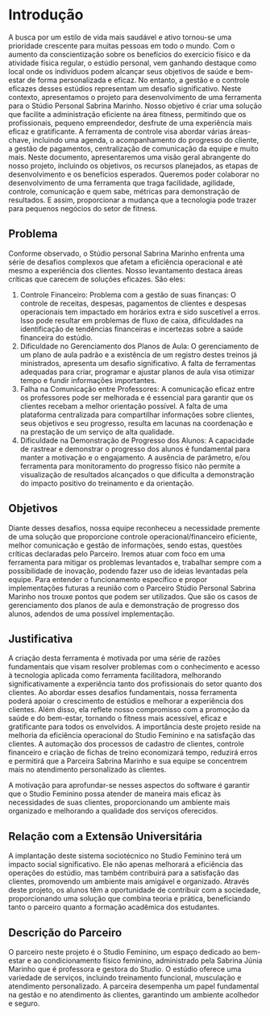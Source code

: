 # Introdução

A busca por um estilo de vida mais saudável e ativo tornou-se uma prioridade crescente para muitas pessoas em todo o mundo. Com o aumento da conscientização sobre os benefícios do exercício físico e da atividade física regular, o estúdio personal, vem ganhando destaque como local onde os indivíduos podem alcançar seus objetivos de saúde e bem-estar de forma personalizada e eficaz. No entanto, a gestão e o controle eficazes desses estúdios representam um desafio significativo.
Neste contexto, apresentamos o projeto para desenvolvimento de uma ferramenta para o Stúdio Personal Sabrina Marinho. Nosso objetivo é criar uma solução que facilite a administração eficiente na área fitness, permitindo que os profissionais, pequeno empreendedor, desfrute de uma experiência mais eficaz e gratificante.
A ferramenta de controle visa abordar várias áreas-chave, incluindo uma agenda, o acompanhamento do progresso do cliente, a gestão de pagamentos, centralização de comunicação da equipe e muito mais.
Neste documento, apresentaremos uma visão geral abrangente do nosso projeto, incluindo os objetivos, os recursos planejados, as etapas de desenvolvimento e os benefícios esperados. Queremos poder colaborar no desenvolvimento de uma ferramenta que traga facilidade, agilidade, controle, comunicação e quem sabe, métricas para demonstração de resultados. E assim, proporcionar a mudança que a tecnologia pode trazer para pequenos negócios do setor de fitness.


## Problema
Conforme observado, o Stúdio personal Sabrina Marinho enfrenta uma série de desafios complexos que afetam a eficiência operacional e até mesmo a experiência dos clientes. Nosso levantamento destaca áreas críticas que carecem de soluções eficazes. São eles:
1.	Controle Financeiro: Problema com a gestão de suas finanças: O controle de receitas, despesas, pagamentos de clientes e despesas operacionais tem impactado em horários extra e sido suscetível a erros. Isso pode resultar em problemas de fluxo de caixa, dificuldades na identificação de tendências financeiras e incertezas sobre a saúde financeira do estúdio.
2.	Dificuldade no Gerenciamento dos Planos de Aula: O gerenciamento de um plano de aula padrão e a existência de um registro destes treinos já ministrados, apresenta um desafio significativo. A falta de ferramentas adequadas para criar, programar e ajustar planos de aula visa otimizar tempo e fundir informações importantes.
3.	Falha na Comunicação entre Professores: A comunicação eficaz entre os professores pode ser melhorada e é essencial para garantir que os clientes recebam a melhor orientação possível. A falta de uma plataforma centralizada para compartilhar informações sobre clientes, seus objetivos e seu progresso, resulta em lacunas na coordenação e na prestação de um serviço de alta qualidade.
4.	Dificuldade na Demonstração de Progresso dos Alunos: A capacidade de rastrear e demonstrar o progresso dos alunos é fundamental para manter a motivação e o engajamento. A ausência de parâmetro, e/ou ferramenta para monitoramento do progresso físico não permite a visualização de resultados alcançados o que dificulta a demonstração do impacto positivo do treinamento e da orientação.


## Objetivos

Diante desses desafios, nossa equipe reconheceu a necessidade premente de uma solução que proporcione controle operacional/financeiro eficiente, melhor comunicação e gestão de informações, sendo estas, questões críticas declaradas pelo Parceiro. Iremos atuar com foco em uma ferramenta para mitigar os problemas levantados e, trabalhar sempre com a possibilidade de inovação, podendo fazer uso de ideias levantadas pela equipe. Para entender o funcionamento específico e propor implementações futuras a reunião com o Parceiro Stúdio Personal Sabrina Marinho nos trouxe pontos que podem ser utilizados. Que são os casos de gerenciamento dos planos de aula e demonstração de progresso dos alunos, adendos de uma possível implementação.

## Justificativa

A criação desta ferramenta é motivada por uma série de razões fundamentais que visam resolver problemas com o conhecimento e acesso à tecnologia aplicada como ferramenta facilitadora, melhorando significativamente a experiência tanto dos profissionais do setor quanto dos clientes. Ao abordar esses desafios fundamentais, nossa ferramenta poderá apoiar o crescimento de estúdios e melhorar a experiência dos clientes. Além disso, ela reflete nosso compromisso com a promoção da saúde e do bem-estar, tornando o fitness mais acessível, eficaz e gratificante para todos os envolvidos.
A importância deste projeto reside na melhoria da eficiência operacional do Studio Feminino e na satisfação das clientes. A automação dos processos de cadastro de clientes, controle financeiro e criação de fichas de treino economizará tempo, reduzirá erros e permitirá que a Parceira Sabrina Marinho e sua equipe se concentrem mais no atendimento personalizado às clientes.

A motivação para aprofundar-se nesses aspectos do software é garantir que o Studio Feminino possa atender de maneira mais eficaz às necessidades de suas clientes, proporcionando um ambiente mais organizado e melhorando a qualidade dos serviços oferecidos.

## Relação com a Extensão Universitária

A implantação deste sistema sociotécnico no Studio Feminino terá um impacto social significativo. Ele não apenas melhorará a eficiência das operações do estúdio, mas também contribuirá para a satisfação das clientes, promovendo um ambiente mais amigável e organizado.
Através deste projeto, os alunos têm a oportunidade de contribuir com a sociedade, proporcionando uma solução que combina teoria e prática, beneficiando tanto o parceiro quanto a formação acadêmica dos estudantes.

## Descrição do Parceiro

O parceiro neste projeto é o Studio Feminino, um espaço dedicado ao bem-estar e ao condicionamento físico feminino, administrado pela Sabrina Júnia Marinho que é professora e gestora do Studio. O estúdio oferece uma variedade de serviços, incluindo treinamento funcional, musculação e atendimento personalizado. A parceira desempenha um papel fundamental na gestão e no atendimento às clientes, garantindo um ambiente acolhedor e seguro.